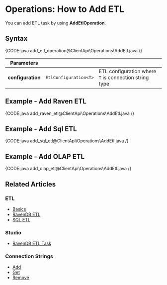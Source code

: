 # Operations: How to Add ETL

You can add ETL task by using **AddEtlOperation**.

## Syntax

{CODE:java add_etl_operation@ClientApi\Operations\AddEtl.java /}

| Parameters | | |
| ------------- | ----- | ---- |
| **configuration** | `EtlConfiguration<T>` | ETL configuration where `T` is connection string type |

## Example - Add Raven ETL

{CODE:java add_raven_etl@ClientApi\Operations\AddEtl.java /}

## Example - Add Sql ETL

{CODE:java add_sql_etl@ClientApi\Operations\AddEtl.java /}

## Example - Add OLAP ETL

{CODE:java add_olap_etl@ClientApi\Operations\AddEtl.java /}

## Related Articles

### ETL

- [Basics](../../../../server/ongoing-tasks/etl/basics)
- [RavenDB ETL](../../../../server/ongoing-tasks/etl/raven)
- [SQL ETL](../../../../server/ongoing-tasks/etl/sql)

### Studio

- [RavenDB ETL Task](../../../../studio/database/tasks/ongoing-tasks/ravendb-etl-task)

### Connection Strings

- [Add](../../../../client-api/operations/maintenance/connection-strings/add-connection-string)
- [Get](../../../../client-api/operations/maintenance/connection-strings/get-connection-string)
- [Remove](../../../../client-api/operations/maintenance/connection-strings/remove-connection-string)

